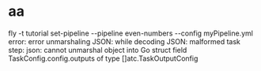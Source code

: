 # aa
fly -t tutorial set-pipeline --pipeline even-numbers --config myPipeline.yml
error: error unmarshaling JSON: while decoding JSON: malformed task step: json: cannot unmarshal object into Go struct field TaskConfig.config.outputs of type []atc.TaskOutputConfig
